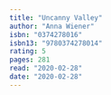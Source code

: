 ```yaml
---
title: "Uncanny Valley"
author: "Anna Wiener"
isbn: "0374278016"
isbn13: "9780374278014"
rating: 5
pages: 281
read: "2020-02-28"
date: "2020-02-28"
---
```


